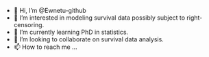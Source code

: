 - 👋 Hi, I’m @Ewnetu-github
- 👀 I’m interested in modeling survival data possibly subject to right-censoring.
- 🌱 I’m currently learning PhD in statistics.
- 💞️ I’m looking to collaborate on survival data analysis.
- 📫 How to reach me ...

<!---
Ewnetu-github/Ewnetu-github is a ✨ special ✨ repository because its `README.md` (this file) appears on your GitHub profile.
You can click the Preview link to take a look at your changes.
--->
